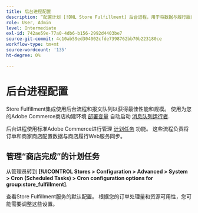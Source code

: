 ```yaml
---
title: 后台进程配置
description: “配置计划 [!DNL Store Fulfillment] 后台进程，用于将数据与履行服务同步。”
role: User, Admin
level: Intermediate
exl-id: 742ae59e-77a0-4db6-b156-2992d4403be7
source-git-commit: 4c10ab59ed304002cfde7398762bb70b223180ce
workflow-type: tm+mt
source-wordcount: '135'
ht-degree: 0%

---
```



# 后台进程配置

Store Fulfillment集成使用后台流程和报文队列以获得最佳性能和规模。 使用为您的Adobe Commerce商店构建环境 [部署变量](https://devdocs.magento.com/cloud/env/variables-deploy.html#cron_consumers_runner) 自动启动 [消息队列运行者](https://devdocs.magento.com/guides/v2.4/config-guide/mq/rabbitmq-overview.html).

后台进程使用标准Adobe Commerce进行管理 [计划任务](https://docs.magento.com/user-guide/system/cron.html) 功能。 这些流程负责将订单和商家商店配置数据与商店履行Web服务同步。

## 管理“商店完成”的计划任务

从管理员转到 **[!UICONTROL Stores > Configuration > Advanced > System > Cron (Scheduled Tasks) > Cron configuration options for group:store_fulfillment]**.

查看Store Fulfillment服务的默认配置。 根据您的订单处理量和资源可用性，您可能需要调整这些设置。
